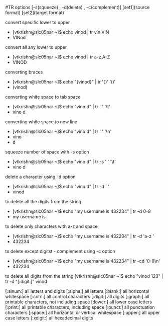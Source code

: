 #TR options [-s(squeeze) , -d(delete) , -c(complement)] [set1](source format) [set2](target format)

convert specific lower to upper
* [vtkrishn@slc05nar ~]$ echo vinod | tr vin VIN
* VINod

convert all any lower to upper
* [vtkrishn@slc05nar ~]$ echo vinod | tr a-z A-Z
* VINOD

converting braces
* [vtkrishn@slc05nar ~]$ echo "{vinod}" | tr '{}' '()'
* (vinod)

converting white space to tab space
* [vtkrishn@slc05nar ~]$ echo "vino d" | tr ' ' '\t'
* vino    d

converting white space to new line
* [vtkrishn@slc05nar ~]$ echo "vino d" | tr ' ' '\n'
* vino
* d

squeeze number of space with -s option
* [vtkrishn@slc05nar ~]$ echo "vino        d" | tr -s ' ' '\t'
* vino    d

delete a character using -d option
* [vtkrishn@slc05nar ~]$ echo "vino d" | tr -d  ' '
* vinod

to delete all the digits from the string
* [vtkrishn@slc05nar ~]$ echo "my username is 432234" | tr -d 0-9
* my username is

to delete only characters with a-z and space
* [vtkrishn@slc05nar ~]$ echo "my username is 432234" | tr -d 'a-z '
* 432234

to delete except digitst - complement using -c option
* [vtkrishn@slc05nar ~]$ echo "my username is 432234" | tr -cd '0-9\n'
* 432234

to delete all digits from the string
[vtkrishn@slc05nar ~]$ echo "vinod      123" | tr -d "[:digit:]"
vinod     

  [:alnum:]       all letters and digits
  [:alpha:]       all letters
  [:blank:]       all horizontal whitespace
  [:cntrl:]       all control characters
  [:digit:]       all digits
  [:graph:]       all printable characters, not including space
  [:lower:]       all lower case letters
  [:print:]       all printable characters, including space
  [:punct:]       all punctuation characters
  [:space:]       all horizontal or vertical whitespace
  [:upper:]       all upper case letters
  [:xdigit:]      all hexadecimal digits
